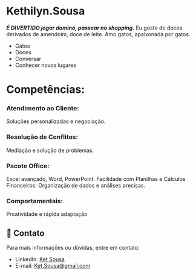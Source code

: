 # Kethilyn.Sousa   

***É DIVERTIDO jogar dominó, passear no shopping.***
Eu gosto de doces derivados de amendoim, doce de leite.
Amo gatos, apaixonada por gatos.
 - Gatos
 - Doces
 - Conversar
 - Conhecer novos lugares

# Competências: #

### Atendimento ao Cliente:
Soluções personalizadas e negociação.
### Resolução de Conflitos:
Mediação e solução de problemas.
### Pacote Office: 
Excel avançado, Word, PowerPoint.
Facilidade com Planilhas e Cálculos Financeiros:
Organização de dados e análises
precisas.

### Comportamentais: 
Proatividade e rápida adaptação

## 📧 Contato

Para mais informações ou dúvidas, entre em contato:

- LinkedIn: [Ket Sousa](http://linkedin.com/in/kethilyn-sousa-306b0371 )
- E-mail: Ket.Sousa@gmail.com
